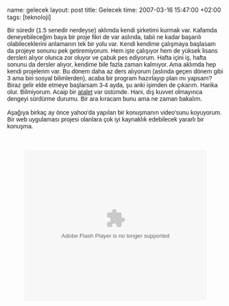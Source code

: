 name: gelecek
layout: post
title: Gelecek
time: 2007-03-16 15:47:00 +02:00
tags: [teknoloji]

<span style="font-family: arial;">Bir süredir (1.5 senedir nerdeyse) aklımda kendi şirketimi kurmak var. Kafamda deneyebileceğim baya bir proje fikri de var aslında, tabii ne kadar başarılı olabileceklerini anlamanın tek bir yolu var. Kendi kendime çalışmaya başlasam da projeye sonunu pek getiremiyorum. Hem işte çalışıyor hem de yüksek lisans dersleri alıyor olunca zor oluyor ve çabuk pes ediyorum. Hafta içini iş, hafta sonunu da dersler alıyor, kendime bile fazla zaman kalmıyor. Ama aklımda hep kendi projelerim var. Bu dönem daha az ders alıyorum (aslında geçen dönem gibi 3 ama biri sosyal bilimlerden), acaba bir program hazırlayıp plan mı yapsam? Biraz gelir elde etmeye başlarsam 3-4 ayda, şu anki işimden de çıkarım. Harika olur. Bilmiyorum. Acaip bir </span><a style="font-family: arial;" href="http://www.tdk.gov.tr/TR/SozBul.aspx?F6E10F8892433CFFAAF6AA849816B2EF4376734BED947CDE&Kelime=atalet">atalet</a><span style="font-family: arial;"> var üstümde. Hani, dış kuvvet olmayınca dengeyi sürdürme durumu. Bir ara kıracam bunu ama ne zaman bakalım.<br /><br />Aşağıya birkaç ay önce yahoo'da yapılan bir konuşmanın video'sunu koyuyorum. Bir web uygulaması projesi olanlara çok iyi kaynaklık edebilecek yararlı bir konuşma.<br /></span><br /><center><br /><embed src='http://us.i1.yimg.com/cosmos.bcst.yahoo.com/player/media/swf/FLVVideoSolo.swf' flashvars='id=934229&emailUrl=http%3A%2F%2Fvideo.yahoo.com%2Futil%2Fmail%3Fei%3DUTF-8%26vid%3D111580%26fr%3D&imUrl=http%253A%252F%252Fvideo.yahoo.com%252Fvideo%252Fplay%253Fei%253DUTF-8%2526vid%253D111580&imTitle=Iain%2BLamb%253A%2B%2526quot%253BThe%2BNew%2BHacker%2526%252339%253Bs%2BToolkit%2526quot%253B&searchUrl=http://video.yahoo.com/video/search?p=&profileUrl=http://video.yahoo.com/video/profile?yid=&creatorValue=ZXJpY21pcmFnbGlh&vid=111580' type='application/x-shockwave-flash' width='425' height='350'></embed><br /></center>
